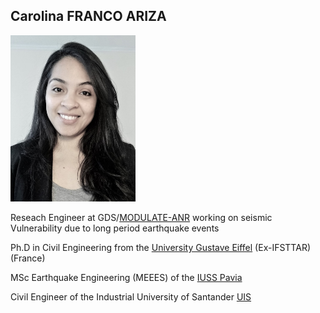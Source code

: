 ## Carolina FRANCO ARIZA
<img src="Photo.jpeg" alt="drawing" width="200"/>

Reseach Engineer at GDS/[MODULATE-ANR](https://modulate.brgm.fr/) working on seismic Vulnerability due to long period earthquake events

Ph.D in Civil Engineering from the [University Gustave Eiffel](https://www.univ-gustave-eiffel.fr/) (Ex-IFSTTAR) (France)

MSc Earthquake Engineering (MEEES) of the [IUSS Pavia](http://www.iusspavia.it/home)

Civil Engineer of the Industrial University of Santander [UIS](https://www.uis.edu.co/webUIS/es/index.jsp)
